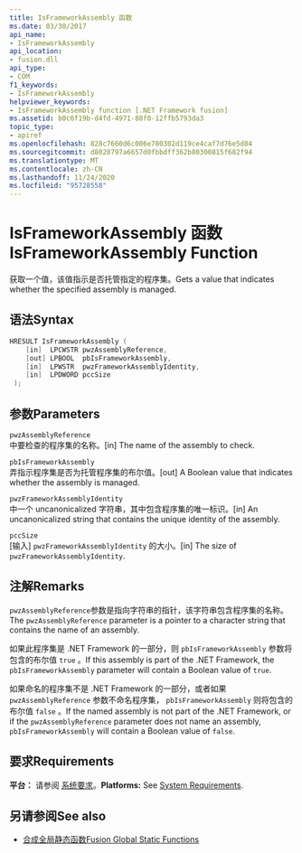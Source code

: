 ```yaml
---
title: IsFrameworkAssembly 函数
ms.date: 03/30/2017
api_name:
- IsFrameworkAssembly
api_location:
- fusion.dll
api_type:
- COM
f1_keywords:
- IsFrameworkAssembly
helpviewer_keywords:
- IsFrameworkAssembly function [.NET Framework fusion]
ms.assetid: b0c6f19b-d4fd-4971-88f0-12ffb5793da3
topic_type:
- apiref
ms.openlocfilehash: 828c7660d6c006e700302d119ce4caf7d76e5d84
ms.sourcegitcommit: d8020797a6657d0fbbdff362b80300815f682f94
ms.translationtype: MT
ms.contentlocale: zh-CN
ms.lasthandoff: 11/24/2020
ms.locfileid: "95728558"
---
```

# <a name="isframeworkassembly-function"></a><span data-ttu-id="4356d-102">IsFrameworkAssembly 函数</span><span class="sxs-lookup"><span data-stu-id="4356d-102">IsFrameworkAssembly Function</span></span>

<span data-ttu-id="4356d-103">获取一个值，该值指示是否托管指定的程序集。</span><span class="sxs-lookup"><span data-stu-id="4356d-103">Gets a value that indicates whether the specified assembly is managed.</span></span>  
  
## <a name="syntax"></a><span data-ttu-id="4356d-104">语法</span><span class="sxs-lookup"><span data-stu-id="4356d-104">Syntax</span></span>  
  
```cpp  
HRESULT IsFrameworkAssembly (  
    [in]  LPCWSTR pwzAssemblyReference,  
    [out] LPBOOL  pbIsFrameworkAssembly,  
    [in]  LPWSTR  pwzFrameworkAssemblyIdentity,  
    [in]  LPDWORD pccSize  
 );  
```  
  
## <a name="parameters"></a><span data-ttu-id="4356d-105">参数</span><span class="sxs-lookup"><span data-stu-id="4356d-105">Parameters</span></span>  

 `pwzAssemblyReference`  
 <span data-ttu-id="4356d-106">中要检查的程序集的名称。</span><span class="sxs-lookup"><span data-stu-id="4356d-106">[in] The name of the assembly to check.</span></span>  
  
 `pbIsFrameworkAssembly`  
 <span data-ttu-id="4356d-107">弄指示程序集是否为托管程序集的布尔值。</span><span class="sxs-lookup"><span data-stu-id="4356d-107">[out] A Boolean value that indicates whether the assembly is managed.</span></span>  
  
 `pwzFrameworkAssemblyIdentity`  
 <span data-ttu-id="4356d-108">中一个 uncanonicalized 字符串，其中包含程序集的唯一标识。</span><span class="sxs-lookup"><span data-stu-id="4356d-108">[in] An uncanonicalized string that contains the unique identity of the assembly.</span></span>  
  
 `pccSize`  
 <span data-ttu-id="4356d-109">[输入] `pwzFrameworkAssemblyIdentity` 的大小。</span><span class="sxs-lookup"><span data-stu-id="4356d-109">[in] The size of `pwzFrameworkAssemblyIdentity`.</span></span>  
  
## <a name="remarks"></a><span data-ttu-id="4356d-110">注解</span><span class="sxs-lookup"><span data-stu-id="4356d-110">Remarks</span></span>  

 <span data-ttu-id="4356d-111">`pwzAssemblyReference`参数是指向字符串的指针，该字符串包含程序集的名称。</span><span class="sxs-lookup"><span data-stu-id="4356d-111">The `pwzAssemblyReference` parameter is a pointer to a character string that contains the name of an assembly.</span></span>  
  
 <span data-ttu-id="4356d-112">如果此程序集是 .NET Framework 的一部分，则 `pbIsFrameworkAssembly` 参数将包含的布尔值 `true` 。</span><span class="sxs-lookup"><span data-stu-id="4356d-112">If this assembly is part of the .NET Framework, the `pbIsFrameworkAssembly` parameter will contain a Boolean value of `true`.</span></span>  
  
 <span data-ttu-id="4356d-113">如果命名的程序集不是 .NET Framework 的一部分，或者如果 `pwzAssemblyReference` 参数不命名程序集， `pbIsFrameworkAssembly` 则将包含的布尔值 `false` 。</span><span class="sxs-lookup"><span data-stu-id="4356d-113">If the named assembly is not part of the .NET Framework, or if the `pwzAssemblyReference` parameter does not name an assembly, `pbIsFrameworkAssembly` will contain a Boolean value of `false`.</span></span>  
  
## <a name="requirements"></a><span data-ttu-id="4356d-114">要求</span><span class="sxs-lookup"><span data-stu-id="4356d-114">Requirements</span></span>  

 <span data-ttu-id="4356d-115">**平台：** 请参阅 [系统要求](../../get-started/system-requirements.md)。</span><span class="sxs-lookup"><span data-stu-id="4356d-115">**Platforms:** See [System Requirements](../../get-started/system-requirements.md).</span></span>  
  
## <a name="see-also"></a><span data-ttu-id="4356d-116">另请参阅</span><span class="sxs-lookup"><span data-stu-id="4356d-116">See also</span></span>

- [<span data-ttu-id="4356d-117">合成全局静态函数</span><span class="sxs-lookup"><span data-stu-id="4356d-117">Fusion Global Static Functions</span></span>](fusion-global-static-functions.md)
